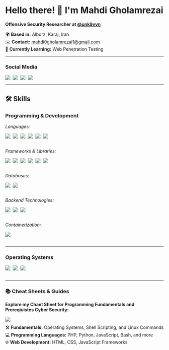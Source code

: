 # Hello there! 👋 I'm Mahdi Gholamrezai  
**Offensive Security Researcher at [@unk9vvn](#)**  

🌍 **Based in:** Alborz, Karaj, Iran  
✉️ **Contact:** [mahdi0gholamrezai1@gmail.com](mailto:mahdi0gholamrezai1@gmail.com)  
🧠 **Currently Learning:** Web Penetration Testing  

---

### Social Media  
<div style="display: flex; flex-wrap: wrap; gap: 8px;">
  <a href="https://t.me/M0hdi1">
    <img src="https://img.shields.io/badge/-Telegram-0088cc?style=flat&logo=telegram&logoColor=white" />
  </a>
  <a href="https://x.com/M0hdi1">
    <img src="https://img.shields.io/badge/-X-000000?style=flat&logo=x&logoColor=white" />
  </a>
  <a href="https://linkedin.com/in/m0hdi1">
    <img src="https://img.shields.io/badge/-LinkedIn-0077B5?style=flat&logo=linkedin&logoColor=white" />
  </a>
  <a href="https://www.instagram.com/m0hdi1_gh">
    <img src="https://img.shields.io/badge/-Instagram-E4405F?style=flat&logo=instagram&logoColor=white" />
  </a>
</div>

---

## 🛠️ Skills  

### Programming & Development  
*Languages:* 
<div style="display: flex; flex-wrap: wrap; gap: 8px;">
  <img src="https://img.shields.io/badge/-PHP-777BB4?style=flat&logo=php&logoColor=white" />
  <img src="https://img.shields.io/badge/-Python-3776AB?style=flat&logo=python&logoColor=white" />
  <img src="https://img.shields.io/badge/-JavaScript-F7DF1E?style=flat&logo=javascript&logoColor=black" />
  <img src="https://img.shields.io/badge/-C%23-239120?style=flat&logo=c-sharp&logoColor=white" />
  <img src="https://img.shields.io/badge/-Java-007396?style=flat&logo=java&logoColor=white" />
  <img src="https://img.shields.io/badge/-Bash-4EAA25?style=flat&logo=gnu-bash&logoColor=white" />
</div>
<br />

*Frameworks & Libraries:*  
<div style="display: flex; flex-wrap: wrap; gap: 8px;">
  <img src="https://img.shields.io/badge/-React-61DAFB?style=flat&logo=react&logoColor=black" />
  <img src="https://img.shields.io/badge/-React%20Native-61DAFB?style=flat&logo=react&logoColor=black" />
  <img src="https://img.shields.io/badge/-jQuery-0769AD?style=flat&logo=jquery&logoColor=white" />
  <img src="https://img.shields.io/badge/-Bootstrap-7952B3?style=flat&logo=bootstrap&logoColor=white" />
  <img src="https://img.shields.io/badge/-TailwindCSS-06B6D4?style=flat&logo=tailwind-css&logoColor=white" />
  <img src="https://img.shields.io/badge/-Express-000000?style=flat&logo=express&logoColor=white" />
</div>
<br />

*Databases:*  
<div style="display: flex; flex-wrap: wrap; gap: 8px;">
  <img src="https://img.shields.io/badge/-MongoDB-47A248?style=flat&logo=mongodb&logoColor=white" />
  <img src="https://img.shields.io/badge/-MySQL-4479A1?style=flat&logo=mysql&logoColor=white" />
</div>
<br />

*Backend Technologies:*  
<div style="display: flex; flex-wrap: wrap; gap: 8px;">
  <img src="https://img.shields.io/badge/-Node.js-339933?style=flat&logo=node_js&logoColor=white" />
  <img src="https://img.shields.io/badge/-ASP.NET-5C2D91?style=flat&logo=dotnet&logoColor=white" />
  <img src="https://img.shields.io/badge/-Slim_Framework-74AFCD?style=flat&logo=php&logoColor=white" />
</div>
<br />

*Containerization:* 

<div style="display: flex; flex-wrap: wrap; gap: 8px;">
  <img src="https://img.shields.io/badge/-Docker-2496ED?style=flat&logo=docker&logoColor=white" />
</div>
<br />

---

### Operating Systems  
<div style="display: flex; flex-wrap; wrap; gap: 8px;">
  <img src="https://img.shields.io/badge/-Linux-FCC624?style=flat&logo=linux&logoColor=black" />
  <img src="https://img.shields.io/badge/-Ubuntu-E95420?style=flat&logo=ubuntu&logoColor=white" />
  <img src="https://img.shields.io/badge/-Kali_Linux-557C94?style=flat&logo=kali-linux&logoColor=white" />
</div>
<br />

---

### 📚 Cheat Sheets & Guides  

**Explore my Chaet Sheet for Programming Fundamentals and Prereqiuistes Cyber Security:**  
<div style="display: flex; flex-direction: column; gap: 8px;">
  <a href="https://m0hdi1.gitbook.io/introduction">
    <img src="https://img.shields.io/badge/Master Programming & Cybersecurity Essentials-563D7C?style=flat&logo=gitbook&logoColor=white" />
  </a>
  <ul style="margin: 0; padding: 0; list-style: none;">
    <li>🛠️ <b>Fundamentals:</b>  Operating Systems, Shell Scripting, and Linux Commands</li>
    <li>💻 <b>Programming Languages:</b> PHP, Python, JavaScript, Bash, and more</li>
    <li>🌐 <b>Web Development:</b> HTML, CSS, JavaScript Frameworks</li>
  </ul>
</div>
